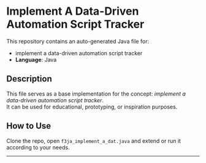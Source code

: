 # Implement A Data-Driven Automation Script Tracker

This repository contains an auto-generated Java file for:

- implement a data-driven automation script tracker
- **Language**: Java

## Description

This file serves as a base implementation for the concept: *implement a data-driven automation script tracker*.  
It can be used for educational, prototyping, or inspiration purposes.

## How to Use

Clone the repo, open `f3ja_implement_a_dat.java` and extend or run it according to your needs.

---


